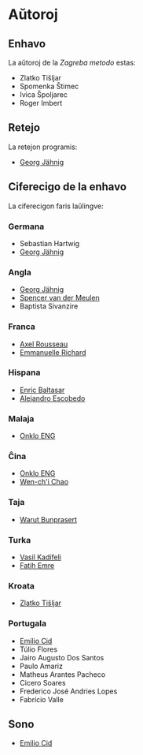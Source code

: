 # Aŭtoroj

## Enhavo 

La aŭtoroj de la *Zagreba metodo* estas:

- Zlatko Tišljar
- Spomenka Štimec
- Ivica Špoljarec
- Roger Imbert

## Retejo

La retejon programis:

- [Georg Jähnig](https://github.com/georgjaehnig/)

## Ciferecigo de la enhavo

La ciferecigon faris laŭlingve:

### Germana

- Sebastian Hartwig
- [Georg Jähnig](https://github.com/georgjaehnig/)

### Angla

- [Georg Jähnig](https://github.com/georgjaehnig/)
- [Spencer van der Meulen](https://github.com/Rajzin)
- Baptista Sivanzire


### Franca

- [Axel Rousseau](https://github.com/axel584)
- [Emmanuelle Richard](https://github.com/emmrichard)

### Hispana

- [Enric Baltasar](https://github.com/EnricBaltasar)
- [Alejandro Escobedo](https://github.com/alescomu)

### Malaja

- [Onklo ENG](https://github.com/onklo/)

### Ĉina

- [Onklo ENG](https://github.com/onklo/)
- [Wen-ch'i Chao](https://github.com/Fujurungga)

### Taja

- [Warut Bunprasert](https://github.com/warut92)

### Turka

- [Vasil Kadifeli](https://github.com/vasilkadifeli)
- [Fatih Emre](https://github.com/fatihemre1)

### Kroata

- [Zlatko Tišljar](https://github.com/ztisljar)
 
### Portugala

- [Emilio Cid](https://github.com/EmilioCid)
- Túlio Flores
- Jairo Augusto Dos Santos
- Paulo Amariz
- Matheus Arantes Pacheco
- Cicero Soares 
- Frederico José Andries Lopes
- Fabrício Valle
## Sono

- [Emilio Cid](https://github.com/EmilioCid)

